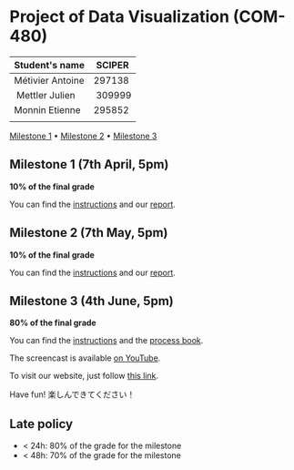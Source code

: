# Project of Data Visualization (COM-480)

| Student's name | SCIPER |
| -------------- | ------ |
| Métivier Antoine | 297138 |
| Mettler Julien | 309999 |
| Monnin Etienne | 295852 |
| | |

[Milestone 1](#milestone-1) • [Milestone 2](#milestone-2) • [Milestone 3](#milestone-3)

## Milestone 1 (7th April, 5pm)

**10% of the final grade**

You can find the [instructions](/reports/milestone1/milestone1_instructions.pdf) and our [report](/reports/milestone1/milestone1.md).

## Milestone 2 (7th May, 5pm)

**10% of the final grade**

You can find the [instructions](/reports/milestone2/milestone2_instructions.pdf) and our [report](/reports/milestone2/milestone2.pdf).

## Milestone 3 (4th June, 5pm)

**80% of the final grade**

You can find the [instructions](/reports/milestone3/milestone3_instructions.pdf) and the [process book](/reports/milestone3/ProcessBook.pdf).

The screencast is available [on YouTube](https://www.youtube.com/watch?v=FJeq680bvf4).

To visit our website, just follow [this link](https://com-480-data-visualization.github.io/project-2023-vizmoica/).

Have fun! 楽しんできてください！

## Late policy

- < 24h: 80% of the grade for the milestone
- < 48h: 70% of the grade for the milestone

